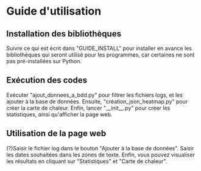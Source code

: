 # Guide d'utilisation

## Installation des bibliothèques

Suivre ce qui est écrit dans "GUIDE_INSTALL" pour installer en avance les bibliothèques qui seront utilisé pour les programmes, car certaines ne sont pas pré-installées sur Python.

## Exécution des codes

Exécuter "ajout_donnees_a_bdd.py" pour filtrer les fichiers logs, et les ajouter à la base de données.
Ensuite, "création_json_heatmap.py" pour créer la carte de chaleur.
Enfin, lancer "\_\_init__.py" pour créer les statistiques, ainsi qu'afficher la page web.

## Utilisation de la page web

(?)Saisir le fichier log dans le bouton "Ajouter à la base de données".
Saisir les dates souhaitées dans les zones de texte.
Enfin, vous pouvez visualiser les résultats en cliquant sur "Statistiques" et "Carte de chaleur".
